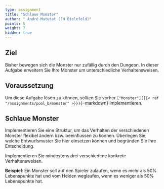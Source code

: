 ```yaml
---
type: assignment
title: "Schlaue Monster"
author: " André Matutat (FH Bielefeld)"
points: 5
weight: 7
hidden: true
---
```


## Ziel

Bisher bewegen sich die Monster nur zufällig durch den Dungeon. In dieser Aufgabe erweitern Sie Ihre Monster um unterschiedliche Verhaltensweisen.

## Voraussetzung

Um diese Aufgabe lösen zu können, sollten Sie vorher `["Monster"]({{< ref "/assignments/pool_b/monster" >}})`{=markdown} implementieren.

## Schlaue Monster

Implementieren Sie eine Struktur, um das Verhalten der verschiedenen Monster flexibel ändern bzw. beeinflussen zu können. Überlegen Sie, welche Entwurfsmuster Sie hier einsetzen können und begründen Sie Ihre Entscheidung.

Implementieren Sie mindestens drei verschiedene konkrete Verhaltensweisen.

**Beispiel**: Ein Monster soll auf den Spieler zulaufen, wenn es mehr als 50% Lebenspunkte hat und vom Helden weglaufen, wenn es weniger als 50% Lebenspunkte hat.


